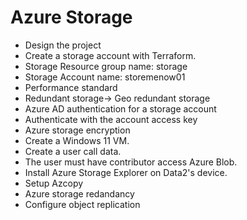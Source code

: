 # Azure Storage

* Design the project
* Create a storage account with Terraform.
* Storage Resource group name: storage
* Storage Account name: storemenow01
* Performance standard
* Redundant storage-> Geo redundant storage
* Azure AD authentication for a storage account
* Authenticate with the account access key
* Azure storage encryption
* Create a Windows 11 VM.
* Create a user call data.
* The user must have contributor  access Azure Blob.
* Install Azure Storage Explorer on Data2's device.
* Setup Azcopy
* Azure storage redandancy
* Configure object replication